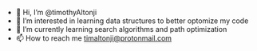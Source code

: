 - 👋 Hi, I’m @timothyAltonji
- 👀 I’m interested in learning data structures to better optomize my code
- 🌱 I’m currently learning search algorithms and path optimization
- 📫 How to reach me timaltonji@protonmail.com


